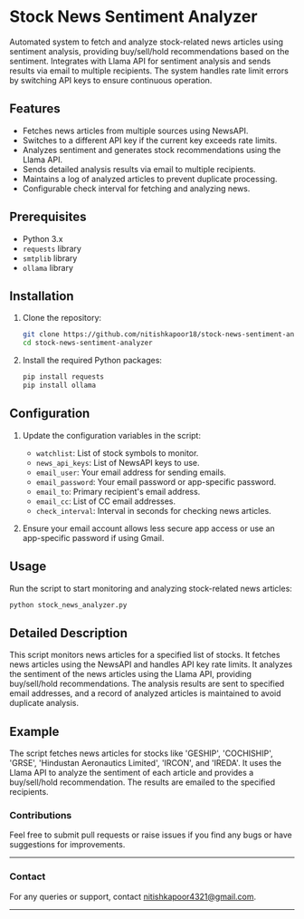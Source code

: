 

# Stock News Sentiment Analyzer

Automated system to fetch and analyze stock-related news articles using sentiment analysis, providing buy/sell/hold recommendations based on the sentiment. Integrates with Llama API for sentiment analysis and sends results via email to multiple recipients. The system handles rate limit errors by switching API keys to ensure continuous operation.

## Features
- Fetches news articles from multiple sources using NewsAPI.
- Switches to a different API key if the current key exceeds rate limits.
- Analyzes sentiment and generates stock recommendations using the Llama API.
- Sends detailed analysis results via email to multiple recipients.
- Maintains a log of analyzed articles to prevent duplicate processing.
- Configurable check interval for fetching and analyzing news.

## Prerequisites
- Python 3.x
- `requests` library
- `smtplib` library
- `ollama` library

## Installation
1. Clone the repository:
   ```bash
   git clone https://github.com/nitishkapoor18/stock-news-sentiment-analyzer.git
   cd stock-news-sentiment-analyzer
   ```

2. Install the required Python packages:
   ```bash
   pip install requests
   pip install ollama
   ```

## Configuration
1. Update the configuration variables in the script:
   - `watchlist`: List of stock symbols to monitor.
   - `news_api_keys`: List of NewsAPI keys to use.
   - `email_user`: Your email address for sending emails.
   - `email_password`: Your email password or app-specific password.
   - `email_to`: Primary recipient's email address.
   - `email_cc`: List of CC email addresses.
   - `check_interval`: Interval in seconds for checking news articles.

2. Ensure your email account allows less secure app access or use an app-specific password if using Gmail.

## Usage
Run the script to start monitoring and analyzing stock-related news articles:
```bash
python stock_news_analyzer.py
```

## Detailed Description
This script monitors news articles for a specified list of stocks. It fetches news articles using the NewsAPI and handles API key rate limits. It analyzes the sentiment of the news articles using the Llama API, providing buy/sell/hold recommendations. The analysis results are sent to specified email addresses, and a record of analyzed articles is maintained to avoid duplicate analysis.

## Example
The script fetches news articles for stocks like 'GESHIP', 'COCHISHIP', 'GRSE', 'Hindustan Aeronautics Limited', 'IRCON', and 'IREDA'. It uses the Llama API to analyze the sentiment of each article and provides a buy/sell/hold recommendation. The results are emailed to the specified recipients.


### Contributions
Feel free to submit pull requests or raise issues if you find any bugs or have suggestions for improvements.

---

### Contact
For any queries or support, contact [nitishkapoor4321@gmail.com](mailto:nitishkapoor4321@gmail.com).

---

